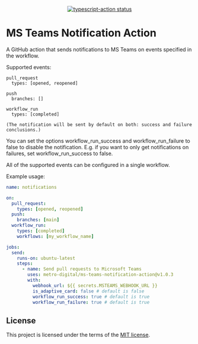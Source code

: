 <p align="center">
  <a href="https://github.com/actions/typescript-action/actions"><img alt="typescript-action status" src="https://github.com/actions/typescript-action/workflows/build-test/badge.svg"></a>
</p>


# MS Teams Notification Action

A GitHub action that sends notifications to MS Teams on events specified in the
workflow.

Supported events:
  ```
  pull_request
    types: [opened, reopened]
  ```
  ```
  push
    branches: []
  ```

  ```
  workflow_run
    types: [completed]

  (The notification will be sent by default on both: success and failure conclusions.)
  ```

You can set the options workflow_run_success and workflow_run_failure to false to disable the notification. E.g. if you want to only get notifications on failures, set workflow_run_success to false.

All of the supported events can be configured in a single workflow.

Example usage:
```yaml
name: notifications

on:
  pull_request:
    types: [opened, reopened]
  push:
    branches: [main]
  workflow_run:
    types: [completed]
    workflows: [my_workflow_name]

jobs:
  send:
    runs-on: ubuntu-latest
    steps:
      - name: Send pull requests to Microsoft Teams
        uses: metro-digital/ms-teams-notification-action@v1.0.3
        with:
          webhook_url: ${{ secrets.MSTEAMS_WEBHOOK_URL }}
          is_adaptive_card: false # default is false
          workflow_run_success: true # default is true
          workflow_run_failure: true # default is true
```

## License

This project is licensed under the terms of the [MIT license](LICENSE).
